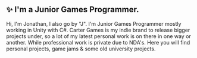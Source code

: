 ## ✨ I'm a Junior Games Programmer.
Hi, I'm Jonathan, I also go by "J". I'm Junior Games Programmer mostly working in Unity with C#. Carter Games is my indie brand to release bigger projects under, so a lot of my latest personal work is on there in one way or another. While professional work is private due to NDA's. Here you will find personal projects, game jams & some old university projects. 
